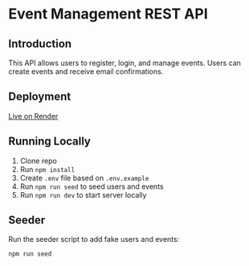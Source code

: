 # Event Management REST API

## Introduction
This API allows users to register, login, and manage events. Users can create events and receive email confirmations.

## Deployment
[Live on Render](https://appdev2-final-exam.onrender.com)

## Running Locally
1. Clone repo
2. Run `npm install`
3. Create `.env` file based on `.env.example`
4. Run `npm run seed` to seed users and events
5. Run `npm run dev` to start server locally

## Seeder
Run the seeder script to add fake users and events:

```bash
npm run seed
